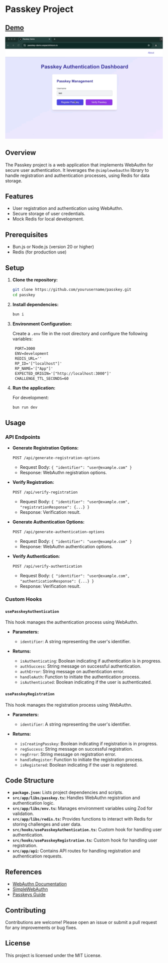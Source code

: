 
# Passkey Project

## [Demo](https://passkey-demo.espaciofuturo.io)

<div align="center">
  <img src="https://github.com/espaciofuturoio/passkey/blob/main/assets/passkey-demo.gif" alt="Passkey Demostration">
</div>

## Overview

The Passkey project is a web application that implements WebAuthn for secure user authentication. It leverages the `@simplewebauthn` library to handle registration and authentication processes, using Redis for data storage.

## Features

- User registration and authentication using WebAuthn.
- Secure storage of user credentials.
- Mock Redis for local development.

## Prerequisites

- Bun.js or Node.js (version 20 or higher)
- Redis (for production use)

## Setup

1. **Clone the repository:**

   ```bash
   git clone https://github.com/yourusername/passkey.git
   cd passkey
   ```

2. **Install dependencies:**

   ```bash
   bun i
   ```

3. **Environment Configuration:**

   Create a `.env` file in the root directory and configure the following variables:

   ```plaintext
    PORT=3000
    ENV=development
    REDIS_URL=''
    RP_ID='["localhost"]'
    RP_NAME='["App"]'
    EXPECTED_ORIGIN='["http://localhost:3000"]'
    CHALLENGE_TTL_SECONDS=60

   ```

4. **Run the application:**

   For development:

   ```bash
   bun run dev
   ```

## Usage

### API Endpoints

- **Generate Registration Options:**

  `POST /api/generate-registration-options`

  - Request Body: `{ "identifier": "user@example.com" }`
  - Response: WebAuthn registration options.

- **Verify Registration:**

  `POST /api/verify-registration`

  - Request Body: `{ "identifier": "user@example.com", "registrationResponse": {...} }`
  - Response: Verification result.

- **Generate Authentication Options:**

  `POST /api/generate-authentication-options`

  - Request Body: `{ "identifier": "user@example.com" }`
  - Response: WebAuthn authentication options.

- **Verify Authentication:**

  `POST /api/verify-authentication`

  - Request Body: `{ "identifier": "user@example.com", "authenticationResponse": {...} }`
  - Response: Verification result.

### Custom Hooks

#### `usePasskeyAuthentication`

This hook manages the authentication process using WebAuthn.

- **Parameters:**
  - `identifier`: A string representing the user's identifier.

- **Returns:**
  - `isAuthenticating`: Boolean indicating if authentication is in progress.
  - `authSuccess`: String message on successful authentication.
  - `authError`: String message on authentication error.
  - `handleAuth`: Function to initiate the authentication process.
  - `isAuthenticated`: Boolean indicating if the user is authenticated.

#### `usePasskeyRegistration`

This hook manages the registration process using WebAuthn.

- **Parameters:**
  - `identifier`: A string representing the user's identifier.

- **Returns:**
  - `isCreatingPasskey`: Boolean indicating if registration is in progress.
  - `regSuccess`: String message on successful registration.
  - `regError`: String message on registration error.
  - `handleRegister`: Function to initiate the registration process.
  - `isRegistered`: Boolean indicating if the user is registered.

## Code Structure

- **`package.json`:** Lists project dependencies and scripts.
- **`src/app/libs/passkey.ts`:** Handles WebAuthn registration and authentication logic.
- **`src/app/libs/env.ts`:** Manages environment variables using Zod for validation.
- **`src/app/libs/redis.ts`:** Provides functions to interact with Redis for storing challenges and user data.
- **`src/hooks/usePasskeyAuthentication.ts`:** Custom hook for handling user authentication.
- **`src/hooks/usePasskeyRegistration.ts`:** Custom hook for handling user registration.
- **`src/app/api`:** Contains API routes for handling registration and authentication requests.

## References

- [WebAuthn Documentation](https://webauthn.guide/)
- [SimpleWebAuthn](https://simplewebauthn.dev/)
- [Passkeys Guide](https://www.passkeys.com/guide)

## Contributing

Contributions are welcome! Please open an issue or submit a pull request for any improvements or bug fixes.

## License

This project is licensed under the MIT License.
